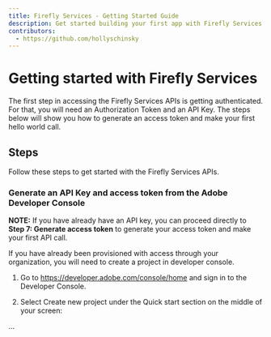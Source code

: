 ```yaml
---
title: Firefly Services - Getting Started Guide
description: Get started building your first app with Firefly Services quickly.
contributors:
  - https://github.com/hollyschinsky
---
```


# Getting started with Firefly Services

The first step in accessing the Firefly Services APIs is getting authenticated. For that, you will need an Authorization Token and an API Key. The steps below will show you how to generate an access token and make your first hello world call.

## Steps

Follow these steps to get started with the Firefly Services APIs.

### Generate an API Key and access token from the Adobe Developer Console

<InlineAlert variant="info" slots="text"/>

**NOTE:** If you have already have an API key, you can proceed directly to **Step 7: Generate access token** to generate your access token and make your first API call.

If you have already been provisioned with access through your organization, you will need to create a project in developer console.

1. Go to https://developer.adobe.com/console/home and sign in to the Developer Console.

2. Select Create new project under the Quick start section on the middle of your screen:

...
